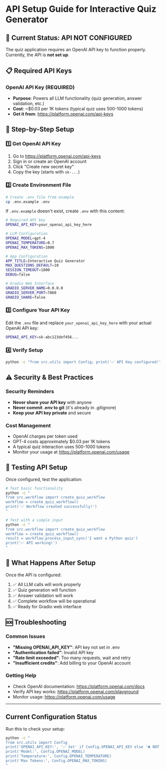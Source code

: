# API Setup Guide for Interactive Quiz Generator

## 🚨 Current Status: API NOT CONFIGURED

The quiz application requires an OpenAI API key to function properly. Currently, the API is **not set up**.

## 📋 Required API Keys

### OpenAI API Key (REQUIRED)
- **Purpose**: Powers all LLM functionality (quiz generation, answer validation, etc.)
- **Cost**: ~$0.03 per 1K tokens (typical quiz uses 500-1000 tokens)
- **Get it from**: https://platform.openai.com/api-keys

## 🔧 Step-by-Step Setup

### 1️⃣ Get OpenAI API Key
1. Go to https://platform.openai.com/api-keys
2. Sign in or create an OpenAI account
3. Click "Create new secret key"
4. Copy the key (starts with `sk-...`)

### 2️⃣ Create Environment File
```bash
# Create .env file from example
cp .env.example .env
```

If `.env.example` doesn't exist, create `.env` with this content:
```bash
# Required API key
OPENAI_API_KEY=your_openai_api_key_here

# LLM Configuration
OPENAI_MODEL=gpt-4
OPENAI_TEMPERATURE=0.7
OPENAI_MAX_TOKENS=1000

# App Configuration  
APP_TITLE=Interactive Quiz Generator
MAX_QUESTIONS_DEFAULT=10
SESSION_TIMEOUT=1800
DEBUG=false

# Gradio Web Interface
GRADIO_SERVER_NAME=0.0.0.0
GRADIO_SERVER_PORT=7860
GRADIO_SHARE=false
```

### 3️⃣ Configure Your API Key
Edit the `.env` file and replace `your_openai_api_key_here` with your actual OpenAI API key:
```bash
OPENAI_API_KEY=sk-abc123def456...
```

### 4️⃣ Verify Setup
```bash
python -c "from src.utils import Config; print('✅ API Key configured!' if Config.OPENAI_API_KEY else '❌ Still missing')"
```

## ⚠️ Security & Best Practices

### Security Reminders
- **Never share your API key** with anyone
- **Never commit .env to git** (it's already in .gitignore)
- **Keep your API key private** and secure

### Cost Management
- OpenAI charges per token used
- GPT-4 costs approximately $0.03 per 1K tokens
- A typical quiz interaction uses 500-1000 tokens
- Monitor your usage at https://platform.openai.com/usage

## 🧪 Testing API Setup

Once configured, test the application:

```bash
# Test basic functionality
python -c "
from src.workflow import create_quiz_workflow
workflow = create_quiz_workflow()
print('✅ Workflow created successfully!')
"

# Test with a simple input
python -c "
from src.workflow import create_quiz_workflow
workflow = create_quiz_workflow()
result = workflow.process_input_sync('I want a Python quiz')
print('✅ API working!')
"
```

## 🚀 What Happens After Setup

Once the API is configured:
1. ✅ All LLM calls will work properly
2. ✅ Quiz generation will function
3. ✅ Answer validation will work
4. ✅ Complete workflow will be operational
5. ✅ Ready for Gradio web interface

## 🆘 Troubleshooting

### Common Issues
- **"Missing OPENAI_API_KEY"**: API key not set in .env
- **"Authentication failed"**: Invalid API key
- **"Rate limit exceeded"**: Too many requests, wait and retry
- **"Insufficient credits"**: Add billing to your OpenAI account

### Getting Help
- Check OpenAI documentation: https://platform.openai.com/docs
- Verify API key works: https://platform.openai.com/playground
- Monitor usage: https://platform.openai.com/usage

---

## Current Configuration Status

Run this to check your setup:
```bash
python -c "
from src.utils import Config
print('OPENAI_API_KEY:', '✅ Set' if Config.OPENAI_API_KEY else '❌ NOT SET')
print('Model:', Config.OPENAI_MODEL)
print('Temperature:', Config.OPENAI_TEMPERATURE)
print('Max Tokens:', Config.OPENAI_MAX_TOKENS)
"
``` 
